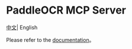 # PaddleOCR MCP Server

[中文](./README.md)| English 

Please refer to the [documentation](../docs/version3.x/deployment/mcp_server.en.md)。
